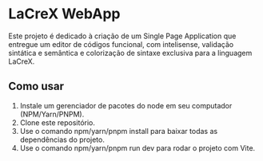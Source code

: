 # LaCreX WebApp

Este projeto é dedicado à criação de um Single Page Application que entregue um editor de códigos funcional, com intelisense, validação sintática e semântica e colorização de sintaxe exclusiva para a linguagem LaCreX.

## Como usar

1. Instale um gerenciador de pacotes do node em seu computador (NPM/Yarn/PNPM).
2. Clone este repositório.
3. Use o comando npm/yarn/pnpm install para baixar todas as dependências do projeto.
4. Use o comando npm/yarn/pnpm run dev para rodar o projeto com Vite.
